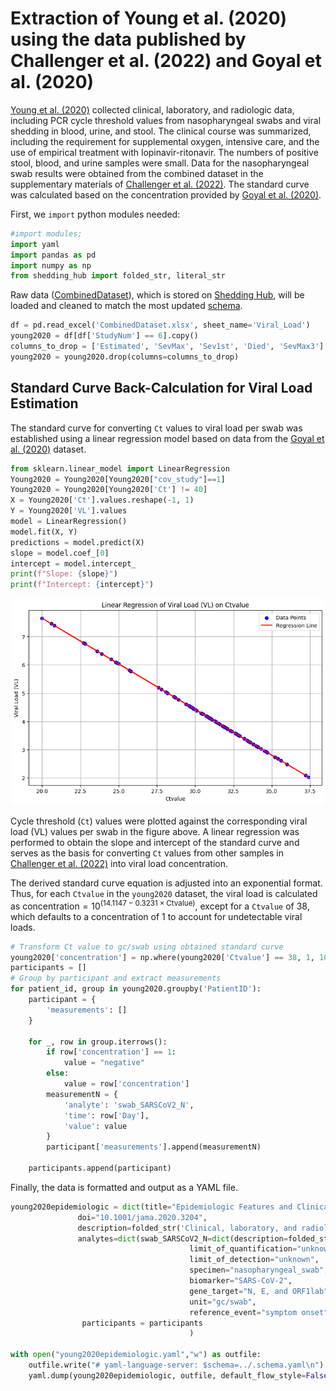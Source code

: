 # Extraction of Young et al. (2020) using the data published by Challenger et al. (2022) and Goyal et al. (2020)

[Young et al. (2020)](https://jamanetwork.com/journals/jama/fullarticle/2762688) collected clinical, laboratory, and radiologic data, including PCR cycle threshold values from nasopharyngeal swabs and viral shedding in blood, urine, and stool. The clinical course was summarized, including the requirement for supplemental oxygen, intensive care, and the use of empirical treatment with lopinavir-ritonavir. The numbers of positive stool, blood, and urine samples were small. Data for the nasopharyngeal swab results were obtained from the combined dataset in the supplementary materials of [Challenger et al. (2022)](https://doi.org/10.1186/s12916-021-02220-0). The standard curve was calculated based on the concentration provided by [Goyal et al. (2020)](https://www.science.org/doi/10.1126/sciadv.abc7112). 

First, we `import` python modules needed:

```python
#import modules;
import yaml
import pandas as pd
import numpy as np
from shedding_hub import folded_str, literal_str
```

Raw data ([CombinedDataset](https://github.com/shedding-hub/shedding-hub/blob/main/data/young2020epidemiologic/CombinedDataset.xlsx)), which is stored on [Shedding Hub](https://github.com/shedding-hub), will be loaded and cleaned to match the most updated [schema](https://github.com/shedding-hub/shedding-hub/blob/main/data/.schema.yaml).

```python
df = pd.read_excel('CombinedDataset.xlsx', sheet_name='Viral_Load')
young2020 = df[df['StudyNum'] == 6].copy()
columns_to_drop = ['Estimated', 'SevMax', 'Sev1st', 'Died', 'SevMax3']
young2020 = young2020.drop(columns=columns_to_drop)
```
## Standard Curve Back-Calculation for Viral Load Estimation

The standard curve for converting `Ct` values to viral load per swab was established using a linear regression model based on data from the [Goyal et al. (2020)](https://www.science.org/doi/10.1126/sciadv.abc7112) dataset.

```python
from sklearn.linear_model import LinearRegression
Young2020 = Young2020[Young2020["cov_study"]==1]
Young2020 = Young2020[Young2020['Ct'] != 40]
X = Young2020['Ct'].values.reshape(-1, 1)
Y = Young2020['VL'].values
model = LinearRegression()
model.fit(X, Y)
predictions = model.predict(X)
slope = model.coef_[0]
intercept = model.intercept_
print(f"Slope: {slope}")
print(f"Intercept: {intercept}")
```
![Linear Regression Plot](Goyal_linreg.png)

Cycle threshold (`Ct`) values were plotted against the corresponding viral load (VL) values per swab in the figure above. A linear regression was performed to obtain the slope and intercept of the standard curve and serves as the basis for converting `Ct` values from other samples in [Challenger et al. (2022)](https://doi.org/10.1186/s12916-021-02220-0) into viral load concentration.

The derived standard curve equation is adjusted into an exponential format. Thus, for each `Ctvalue` in the `young2020` dataset, the viral load is calculated as $\text{concentration} = 10^{(14.1147 - 0.3231 \times \text{Ctvalue})}$, except for a `Ctvalue` of 38, which defaults to a concentration of 1 to account for undetectable viral loads.

```python
# Transform Ct value to gc/swab using obtained standard curve
young2020['concentration'] = np.where(young2020['Ctvalue'] == 38, 1, 10 ** (intercept + slope * young2020['Ctvalue']))
participants = []
# Group by participant and extract measurements
for patient_id, group in young2020.groupby('PatientID'):
    participant = {
        'measurements': []
    }

    for _, row in group.iterrows():
        if row['concentration'] == 1:
            value = "negative"
        else:
            value = row['concentration']
        measurementN = {
            'analyte': 'swab_SARSCoV2_N',
            'time': row['Day'],
            'value': value
        }
        participant['measurements'].append(measurementN)
        
    participants.append(participant)
```

Finally, the data is formatted and output as a YAML file.

```python
young2020epidemiologic = dict(title="Epidemiologic Features and Clinical Course of Patients Infected With SARS-CoV-2 in Singapore",
               doi="10.1001/jama.2020.3204",
               description=folded_str('Clinical, laboratory, and radiologic data were collected, including PCR cycle threshold values from nasopharyngeal swabs and viral shedding in blood, urine, and stool. The clinical course was summarized, including the requirement for supplemental oxygen, intensive care, and the use of empirical treatment with lopinavir-ritonavir. The numbers of positive stool, blood, and urine samples were small. Data for the nasopharyngeal swab results were obtained from the combined dataset in the supplementary materials of Challenger et al. (2022). The standard curve was calculated based on the concentration provided by Goyal et al. (2020).\n'),
               analytes=dict(swab_SARSCoV2_N=dict(description=folded_str("SARS-CoV-2 RNA genome copy concentration in nasopharyngeal swab samples. The unit of concentration were converted to gc/swab from Ct values based on standard curve calculated from the concentration provided by Goyal et al. (2020).\n"),
                                        limit_of_quantification="unknown",
                                        limit_of_detection="unknown",
                                        specimen="nasopharyngeal_swab", 
                                        biomarker="SARS-CoV-2", 
                                        gene_target="N, E, and ORF1lab", 
                                        unit="gc/swab",
                                        reference_event="symptom onset",)),
                participants = participants
                                        )

with open("young2020epidemiologic.yaml","w") as outfile:
    outfile.write("# yaml-language-server: $schema=../.schema.yaml\n")
    yaml.dump(young2020epidemiologic, outfile, default_flow_style=False, sort_keys=False)
```
